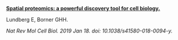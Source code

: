 [**Spatial proteomics: a powerful discovery tool for cell biology.**](https://www.ncbi.nlm.nih.gov/pubmed/30659282)

Lundberg E, Borner GHH.

*Nat Rev Mol Cell Biol. 2019 Jan 18. doi: 10.1038/s41580-018-0094-y.*
